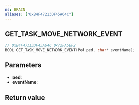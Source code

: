 ```yaml
---
ns: BRAIN
aliases: ["0xB4F47213DF45A64C"]
---
```

## GET_TASK_MOVE_NETWORK_EVENT

```c
// 0xB4F47213DF45A64C 0x72FA5EF2
BOOL GET_TASK_MOVE_NETWORK_EVENT(Ped ped, char* eventName);
```


## Parameters
* **ped**: 
* **eventName**: 

## Return value
